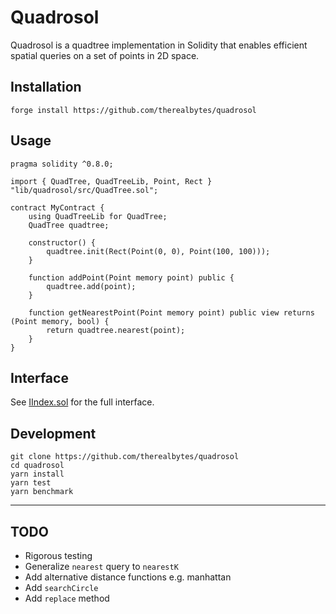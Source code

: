 # Quadrosol

Quadrosol is a quadtree implementation in Solidity that enables efficient spatial queries on a set of points in 2D space.

## Installation

`forge install https://github.com/therealbytes/quadrosol`

## Usage

```solidity
pragma solidity ^0.8.0;

import { QuadTree, QuadTreeLib, Point, Rect } "lib/quadrosol/src/QuadTree.sol";

contract MyContract {
    using QuadTreeLib for QuadTree;
    QuadTree quadtree;

    constructor() {
        quadtree.init(Rect(Point(0, 0), Point(100, 100)));
    }

    function addPoint(Point memory point) public {
        quadtree.add(point);
    }

    function getNearestPoint(Point memory point) public view returns (Point memory, bool) {
        return quadtree.nearest(point);
    }
}
```

## Interface

See [IIndex.sol](src/IIndex.sol) for the full interface.

## Development

```
git clone https://github.com/therealbytes/quadrosol
cd quadrosol
yarn install
yarn test
yarn benchmark
```

-------

## TODO

- Rigorous testing
- Generalize `nearest` query to `nearestK`
- Add alternative distance functions e.g. manhattan
- Add `searchCircle`
- Add `replace` method